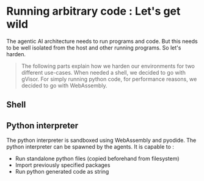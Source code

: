 # Running arbitrary code : Let's get wild

The agentic AI architecture needs to run programs and code. But this needs to be well isolated from the host and other running programs. So let's harden. 

> The following parts explain how we harden our environments for two different use-cases.
> When needed a shell, we decided to go with gVisor. 
> For simply running python code, for performance reasons, we decided to go with WebAssembly. 

## Shell 


## Python interpreter

The python interpreter is sandboxed using WebAssembly and pyodide. The python interpreter can be spawned by the agents. It is capable to : 
- Run standalone python files (copied beforehand from filesystem)
- Import previously specified packages 
- Run python generated code as string



